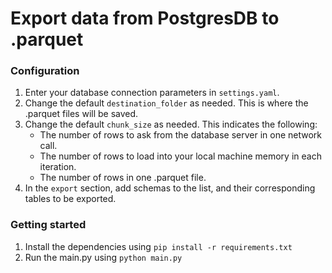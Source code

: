 # Export data from PostgresDB to .parquet
### Configuration
1. Enter your database connection parameters in `settings.yaml`.
2. Change the default `destination_folder` as needed. This is where the .parquet files will be saved.
3. Change the default `chunk_size` as needed. This indicates the following:
	- The number of rows to ask from the database server in one network call. 
	- The number of rows to load into your local machine memory in each iteration.
	- The number of rows in one .parquet file. 
 4. In the `export` section, add schemas to the list, and their corresponding tables to be exported.

### Getting started
1. Install the dependencies using `pip install -r requirements.txt`
2. Run the main.py using `python main.py`